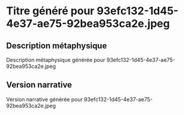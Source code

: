# Titre généré pour 93efc132-1d45-4e37-ae75-92bea953ca2e.jpeg

## Description métaphysique
Description métaphysique générée pour 93efc132-1d45-4e37-ae75-92bea953ca2e.jpeg

## Version narrative
Version narrative générée pour 93efc132-1d45-4e37-ae75-92bea953ca2e.jpeg
